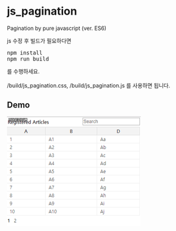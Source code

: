 # js_pagination
Pagination by pure javascript (ver. ES6)

js 수정 후 빌드가 필요하다면<br/>
<pre>
npm install
npm run build
</pre>
를 수행하세요.<br/>
<br/>
/build/js_pagination.css, /build/js_pagination.js 를 사용하면 됩니다.<br/>

## Demo
<img src="https://github.com/seccoding/js_pagination/blob/master/demo.gif" />